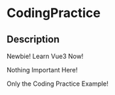 # CodingPractice

## Description

Newbie! Learn Vue3 Now!

Nothing Important Here!

Only the Coding Practice Example!